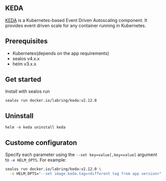 ## KEDA

[KEDA](https://github.com/kedacore/keda) is a Kubernetes-based Event Driven Autoscaling component. It provides event driven scale for any container running in Kubernetes.

## Prerequisites

- Kubernetes(depends on the app requirements)
- sealos v4.x.x
- helm v3.x.x

## Get started

Install with sealos run

```shell
sealos run docker.io/labring/keda:v2.12.0
```

## Uninstall

```shell
helm -n keda uninstall keda
```

## Custome configuraton

Specify each parameter using the `--set key=value[,key=value]` argument to `-e HELM_OPTS`. For example:

```bash
sealos run docker.io/labring/keda:v2.12.0 \
  -e HELM_OPTS="--set image.keda.tag=<different tag from app version>"
```
